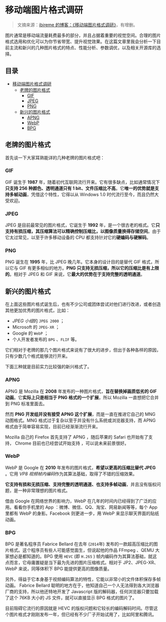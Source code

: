 # 移动端图片格式调研

> 文摘来源：[ibireme 的博客：《移动端图片格式调研》](https://blog.ibireme.com/2015/11/02/mobile_image_benchmark/)，有增删。

图片通常是移动端流量耗费最多的部分，并且占据着重要的视觉空间。合理的图片格式选用和优化可以为你节省带宽、提升视觉效果。在这篇文章里我会分析一下目前主流和新兴的几种图片格式的特点、性能分析、参数调优，以及相关开源库的选择。

<h2>目录</h2>

- [移动端图片格式调研](#移动端图片格式调研)
  - [老牌的图片格式](#老牌的图片格式)
    - [GIF](#gif)
    - [JPEG](#jpeg)
    - [PNG](#png)
  - [新兴的图片格式](#新兴的图片格式)
    - [APNG](#apng)
    - [WebP](#webp)
    - [BPG](#bpg)

## 老牌的图片格式

首先谈一下大家耳熟能详的几种老牌的图片格式吧：

### GIF

GIF 诞生于 **1987** 年，随着初代互联网流行开来。它有很多缺点，比如通常情况下**只支持 256 种颜色、透明通道只有 1 bit、文件压缩比不高**。它**唯一的优势就是支持多帧动画**，凭借这个特性，它得以从 Windows 1.0 时代流行至今，而且仍然大受欢迎。

### JPEG

JPEG 是目前最常见的图片格式，它诞生于 **1992** 年，是一个很古老的格式。它**只支持有损压缩，其压缩算法可以精确控制压缩比，以图像质量换得存储空间**。由于它太过常见，以至于许多移动设备的 CPU 都支持针对它的**硬编码与硬解码**。

### PNG

PNG 诞生在 **1995** 年，比 JPEG 晚几年。它本身的设计目的是替代 GIF 格式，所以它与 GIF 有更多相似的地方。**PNG 只支持无损压缩，所以它的压缩比是有上限的**。相对于 JPEG 和 GIF 来说，它**最大的优势在于支持完整的透明通道**。

## 新兴的图片格式

在上面这些图片格式诞生后，也有不少公司或团体尝试对他们进行改进，或者创造其他更加优秀的图片格式，比如：

- *JPEG 小组*的 `JPEG 2000` ；
- Microsoft 的 `JPEG-XR` ；
- Google 的 `WebP` ；
- 个人开发者发布的 `BPG` 、`FLIF` 等。

它们相对于老牌的那几个图片格式来说有了很大的进步，但出于各种各样的原因，只有少数几个格式能够流行开来。

下面三种就是目前实力比较强的新兴格式了。

### APNG

APNG 是 Mozilla 在 **2008** 年发布的一种图片格式，**旨在替换掉画质低劣的 GIF 动画**。它**实际上只是相当于 PNG 格式的一个扩展**，所以 Mozilla 一直想把它合并到 PNG 标准里面去。

然而 **PNG 开发组并没有接受 APNG 这个扩展**，而是一直在推进它自己的 MNG 动图格式。MNG 格式过于复杂以至于并没有什么系统或浏览器支持，而 APNG 格式由于简单容易实现，目前已经渐渐流行开来。

Mozilla 自己的 Firefox 首先支持了 APNG ，随后苹果的 Safari 也开始有了支持， Chrome 目前也已经尝试开始支持 ，可以说未来前景很好。

### WebP

WebP 是 Google 在 **2010** 年发布的图片格式，**希望以更高的压缩比替代 JPEG** 。它用 *VP8 视频帧内编码*作为其算法基础，取得了不错的压缩效果。

**它支持有损和无损压缩、支持完整的透明通道、也支持多帧动画**，并且没有版权问题，是一种非常理想的图片格式。

借由 Google 在网络世界的影响力，WebP 在几年的时间内已经得到了广泛的应用。看看你手机里的 App ：微博、微信、QQ、淘宝、网易新闻等等，每个 App 里都有 WebP 的身影。Facebook 则更进一步，用 WebP 来显示聊天界面的贴纸动画。

### BPG

BPG 是著名程序员 Fabrice Bellard 在去年 (`2014`年) 发布的一款超高压缩比的图片格式。这个程序员有些人可能感觉面生，但说起他的作品 FFmpeg 、QEMU 大家想必是都知道的。BPG 使用 `HEVC` (即 `H.265` ) 帧内编码作为其算法基础，就这点而言，它毋庸置疑是当下最为先进的图片压缩格式。相对于 JP2、JPEG-XR、WebP 来说，同等体积下 BPG 能提供更高的图像质量。

另外，得益于它本身基于视频编码算法的特性，它能以非常小的文件体积保存多帧动画。 Fabrice Bellard 聪明的地方在于，他知道自己一个人无法得到各大浏览器厂商的支持，所以他还特地开发了 Javascript 版的解码器，任何浏览器只要加载了这个 76KB 大小的 JS 文件，就可以直接显示 BPG 格式的图片了。

目前阻碍它流行的原因就是 HEVC 的版权问题和它较长的编码解码时间。尽管这个图片格式才刚刚发布一年，但已经有不少厂子开始试用了，比如阿里和腾讯。


